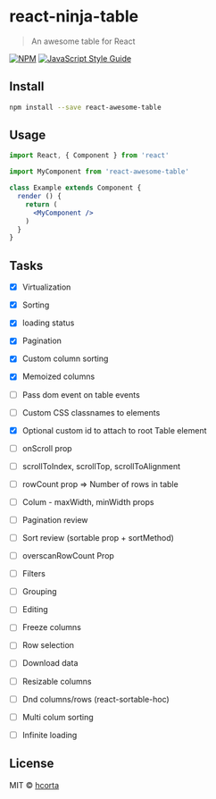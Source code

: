 # react-ninja-table

> An awesome table for React

[![NPM](https://img.shields.io/npm/v/react-awesome-table.svg)](https://www.npmjs.com/package/react-awesome-table) [![JavaScript Style Guide](https://img.shields.io/badge/code_style-standard-brightgreen.svg)](https://standardjs.com)

## Install

```bash
npm install --save react-awesome-table
```

## Usage

```jsx
import React, { Component } from 'react'

import MyComponent from 'react-awesome-table'

class Example extends Component {
  render () {
    return (
      <MyComponent />
    )
  }
}
```

## Tasks
- [x] Virtualization
- [x] Sorting
- [x] loading status
- [x] Pagination
- [x] Custom column sorting
- [x] Memoized columns
- [ ] Pass dom event on table events
- [ ] Custom CSS classnames to elements
- [x] Optional custom id to attach to root Table element
- [ ] onScroll prop
- [ ] scrollToIndex, scrollTop, scrollToAlignment
- [ ] rowCount prop => Number of rows in table
- [ ] Colum - maxWidth, minWidth props
- [ ] Pagination review
- [ ] Sort review (sortable prop + sortMethod)
- [ ] overscanRowCount Prop
- [ ] Filters
- [ ] Grouping
- [ ] Editing
- [ ] Freeze columns
- [ ] Row selection
- [ ] Download data
- [ ] Resizable columns
- [ ] Dnd columns/rows (react-sortable-hoc)
- [ ] Multi colum sorting
- [ ] Infinite loading





## License

MIT © [hcorta](https://github.com/hcorta)
